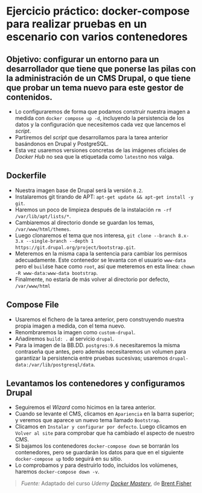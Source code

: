 # Ejercicio práctico: docker-compose para realizar pruebas en un escenario con varios contenedores

## Objetivo: configurar un entorno para un desarrollador que tiene que ponerse las pilas con la administración de un CMS Drupal, o que tiene que probar un tema nuevo para este gestor de contenidos.

- Lo configuraremos de forma que podamos construir nuestra imagen a medida con `docker compose up -d`, incluyendo la persistencia de los datos y la configuración que necesitemos cada vez que lancemos el _script_.
- Partiremos del _script_ que desarrollamos para la tarea anterior basándonos en Drupal y PostgreSQL.
- Esta vez usaremos versiones concretas de las imágenes oficiales de _Docker Hub_ no sea que la etiquetada como `latest`no nos valga.

## Dockerfile
- Nuestra imagen base de Drupal será la versión `8.2`.
- Instalaremos git tirando de APT: `apt-get update && apt-get install -y git`.
- Haremos un poco de limpieza después de la instalación `rm -rf /var/lib/apt/lists/*`.
- Cambiaremos al directorio donde se guardan los temas, `/var/www/html/themes`.
- Luego clonaremos el tema que nos interesa, `git clone --branch 8.x-3.x --single-branch --depth 1 https://git.drupal.org/project/bootstrap.git`.
- Meteremos en la misma capa la sentencia para cambiar los permisos adecuadamente. Este contenedor se levanta con el usuario `www-data` pero el `build`se hace como `root`, así que meteremos en esta línea: `chown -R www-data:www-data bootstrap`.
- Finalmente, no estaría de más volver al directorio por defecto, `/var/www/html`

## Compose File
- Usaremos el fichero de la tarea anterior, pero construyendo nuestra propia imagen a medida, con el tema nuevo.
- Renombraremos la imagen como `custom-drupal`.
- Añadiremos `build: .` al servicio `drupal`.
- Para la imagen de la BB.DD. `postgres:9.6` necesitaremos la misma contraseña que antes, pero además necesitaremos un volumen para garantizar la persistencia entre pruebas sucesivas; usaremos `drupal-data:/var/lib/postgresql/data`.

## Levantamos los contenedores y configuramos Drupal
- Seguiremos el _Wizard_ como hicimos en la tarea anterior.
- Cuando se levante el CMS, clicamos en `Apariencia` en la barra superior; y veremos que aparece un nuevo tema llamado `Bootstrap`.
- Clicamos en `Instalar y configurar por defecto`. Luego clicamos en `Volver al site` para comprobar que ha cambiado el aspecto de nuestro CMS.
- Si bajamos los contenedores `docker-compose down` se borrarán los contenedores, pero se guardarán los datos para que en el siguiente `docker-compose up` todo seguirá en su sitio.
- Lo comprobamos y para destruirlo todo, incluidos los volúmenes, haremos `docker-compose down -v`.

> *Fuente:* Adaptado del curso _Udemy_ [_Docker Mastery_](https://www.udemy.com/docker-mastery/learn/v4/content), de [Brent Fisher](https://www.bretfisher.com/)

